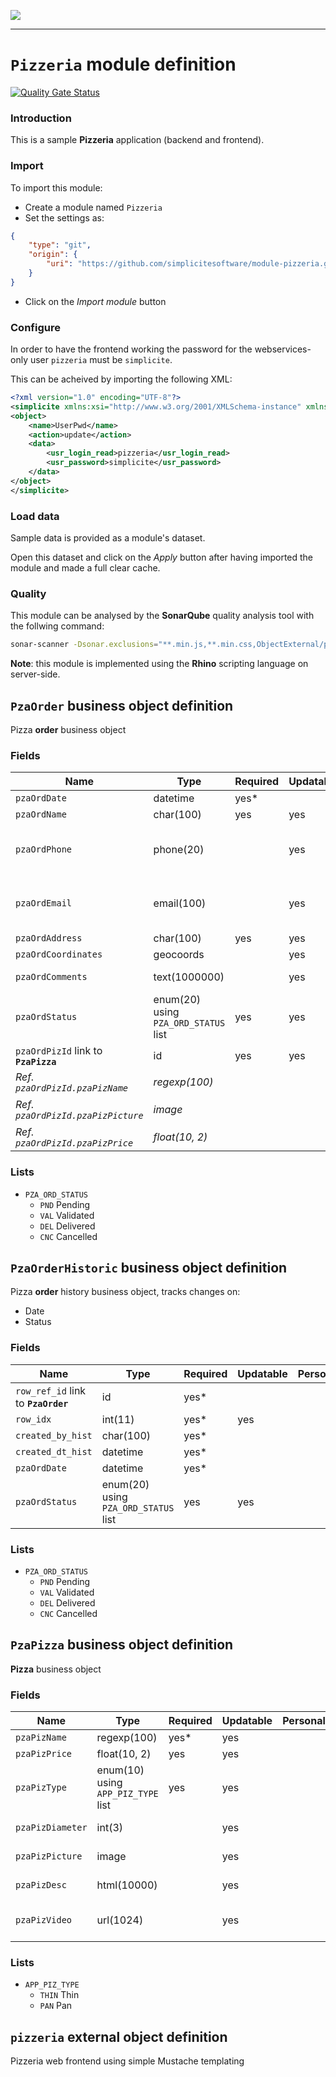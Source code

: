 <!--
 ___ _            _ _    _ _    __
/ __(_)_ __  _ __| (_)__(_) |_ /_/
\__ \ | '  \| '_ \ | / _| |  _/ -_)
|___/_|_|_|_| .__/_|_\__|_|\__\___|
            |_| 
-->
![](https://docs.simplicite.io//logos/logo250.png)
* * *

`Pizzeria` module definition
============================

[![Quality Gate Status](https://sonarcloud.io/api/project_badges/measure?project=com.simplicite.modules%3APizzeria&metric=alert_status)](https://sonarcloud.io/dashboard?id=com.simplicite.modules%3APizzeria)

### Introduction

This is a sample **Pizzeria** application (backend and frontend).

### Import

To import this module:

- Create a module named `Pizzeria`
- Set the settings as:

```json
{
	"type": "git",
	"origin": {
		"uri": "https://github.com/simplicitesoftware/module-pizzeria.git"
	}
}
```

- Click on the _Import module_ button

### Configure

In order to have the frontend working the password for the
webservices-only user `pizzeria` must be `simplicite`.

This can be acheived by importing the following XML:

```xml
<?xml version="1.0" encoding="UTF-8"?>
<simplicite xmlns:xsi="http://www.w3.org/2001/XMLSchema-instance" xmlns="http://www.simplicite.fr/base" xsi:schemaLocation="http://www.simplicite.fr/base https://www.simplicite.io/resources/schemas/base.xsd">
<object>
	<name>UserPwd</name>
	<action>update</action>
	<data>
		<usr_login_read>pizzeria</usr_login_read>
		<usr_password>simplicite</usr_password>
	</data>
</object>
</simplicite>
```

### Load data

Sample data is provided as a module's dataset.

Open this dataset and click on the _Apply_ button after having imported the module and made a full clear cache.

### Quality

This module can be analysed by the **SonarQube** quality analysis tool with
the follwing command:

```bash
sonar-scanner -Dsonar.exclusions="**.min.js,**.min.css,ObjectExternal/pizzeria-resources/STYLES.less"`
```

**Note**: this module is implemented using the **Rhino** scripting language on server-side.

`PzaOrder` business object definition
-------------------------------------

Pizza **order** business object

### Fields

| Name                                                         | Type                                     | Required | Updatable | Personal | Description                                                                      | 
| ------------------------------------------------------------ | ---------------------------------------- | -------- | --------- | -------- | -------------------------------------------------------------------------------- |
| `pzaOrdDate`                                                 | datetime                                 | yes*     |           |          | Order date                                                                       |
| `pzaOrdName`                                                 | char(100)                                | yes      | yes       | yes      | Order name                                                                       |
| `pzaOrdPhone`                                                | phone(20)                                |          | yes       | yes      | Ordering person's phone number                                                   |
| `pzaOrdEmail`                                                | email(100)                               |          | yes       | yes      | Ordering person's email address                                                  |
| `pzaOrdAddress`                                              | char(100)                                | yes      | yes       | yes      | Address                                                                          |
| `pzaOrdCoordinates`                                          | geocoords                                |          | yes       |          | Coordinates                                                                      |
| `pzaOrdComments`                                             | text(1000000)                            |          | yes       |          | Order comments                                                                   |
| `pzaOrdStatus`                                               | enum(20) using `PZA_ORD_STATUS` list     | yes      | yes       |          | Status                                                                           |
| `pzaOrdPizId` link to **`PzaPizza`**                         | id                                       | yes      | yes       |          | Order pizza                                                                      |
| _Ref. `pzaOrdPizId.pzaPizName`_                              | _regexp(100)_                            |          |           |          | _Pizza name_                                                                     |
| _Ref. `pzaOrdPizId.pzaPizPicture`_                           | _image_                                  |          |           |          | _Pizza picture_                                                                  |
| _Ref. `pzaOrdPizId.pzaPizPrice`_                             | _float(10, 2)_                           |          |           |          | _Pizza price_                                                                    |

### Lists

* `PZA_ORD_STATUS`
    - `PND` Pending
    - `VAL` Validated
    - `DEL` Delivered
    - `CNC` Cancelled

`PzaOrderHistoric` business object definition
---------------------------------------------

Pizza **order** history business object, tracks changes on:

- Date
- Status

### Fields

| Name                                                         | Type                                     | Required | Updatable | Personal | Description                                                                      | 
| ------------------------------------------------------------ | ---------------------------------------- | -------- | --------- | -------- | -------------------------------------------------------------------------------- |
| `row_ref_id` link to **`PzaOrder`**                          | id                                       | yes*     |           |          | -                                                                                |
| `row_idx`                                                    | int(11)                                  | yes*     | yes       |          | -                                                                                |
| `created_by_hist`                                            | char(100)                                | yes*     |           |          | -                                                                                |
| `created_dt_hist`                                            | datetime                                 | yes*     |           |          | -                                                                                |
| `pzaOrdDate`                                                 | datetime                                 | yes*     |           |          | Order date                                                                       |
| `pzaOrdStatus`                                               | enum(20) using `PZA_ORD_STATUS` list     | yes      | yes       |          | Status                                                                           |

### Lists

* `PZA_ORD_STATUS`
    - `PND` Pending
    - `VAL` Validated
    - `DEL` Delivered
    - `CNC` Cancelled

`PzaPizza` business object definition
-------------------------------------

**Pizza** business object

### Fields

| Name                                                         | Type                                     | Required | Updatable | Personal | Description                                                                      | 
| ------------------------------------------------------------ | ---------------------------------------- | -------- | --------- | -------- | -------------------------------------------------------------------------------- |
| `pzaPizName`                                                 | regexp(100)                              | yes*     | yes       |          | Pizza name                                                                       |
| `pzaPizPrice`                                                | float(10, 2)                             | yes      | yes       |          | Pizza price                                                                      |
| `pzaPizType`                                                 | enum(10) using `APP_PIZ_TYPE` list       | yes      | yes       |          | Pizza type                                                                       |
| `pzaPizDiameter`                                             | int(3)                                   |          | yes       |          | Pizza diameter                                                                   |
| `pzaPizPicture`                                              | image                                    |          | yes       |          | Pizza picture                                                                    |
| `pzaPizDesc`                                                 | html(10000)                              |          | yes       |          | Pizza description                                                                |
| `pzaPizVideo`                                                | url(1024)                                |          | yes       |          | Pizza presentation video                                                         |

### Lists

* `APP_PIZ_TYPE`
    - `THIN` Thin
    - `PAN` Pan

`pizzeria` external object definition
-------------------------------------

Pizzeria web frontend using simple Mustache templating


